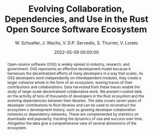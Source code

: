 ---
layout: pubs
date:   2022-05-09 00:00:00
categories: publication
permalink: publications/article_rustdataset2022

title:  'Evolving Collaboration, Dependencies, and Use in the Rust Open Source Software Ecosystem'
author:  W. Schueller, J. Wachs, V. D.P. Servedio, S. Thurner, V. Loreto
shortwhere: 'arXiv preprint arXiv:2205.03597'

abstract: 'Open-source software (OSS) is widely spread in industry, research, and government. OSS represents an effective development model because it harnesses the decentralized efforts of many developers in a way that scales. As OSS developers work independently on interdependent modules, they create a larger cohesive whole in the form of an ecosystem, leaving traces of their contributions and collaborations. Data harvested from these traces enable the study of large-scale decentralized collaborative work. We present curated data on the activity of tens of thousands of developers in the Rust ecosystem and the evolving dependencies between their libraries. The data covers seven years of developer contributions to Rust libraries and can be used to reconstruct the ecosystem s development history, such as growing developer collaboration networks or dependency networks. These are complemented by statistics on downloads and popularity, tracking the dynamics of use and success over time. Altogether the data give a comprehensive view of several dimensions of the ecosystem.'

links:
  - type: pdf
    lk: https://arxiv.org/pdf/2205.03597
---